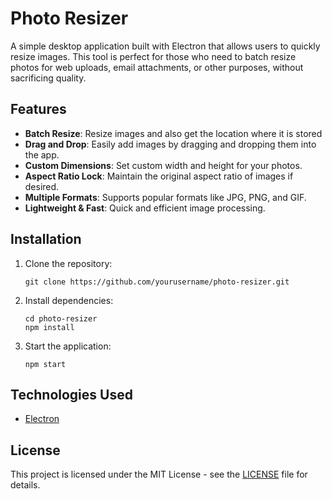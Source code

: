   <h1>Photo Resizer</h1>
  <p>A simple desktop application built with Electron that allows users to quickly resize images. This tool is perfect for those who need to batch resize photos for web uploads, email attachments, or other purposes, without sacrificing quality.</p>

  <h2>Features</h2>
  <ul>
    <li><strong>Batch Resize</strong>: Resize images and also get the location where it is stored</li>
    <li><strong>Drag and Drop</strong>: Easily add images by dragging and dropping them into the app.</li>
    <li><strong>Custom Dimensions</strong>: Set custom width and height for your photos.</li>
    <li><strong>Aspect Ratio Lock</strong>: Maintain the original aspect ratio of images if desired.</li>
    <li><strong>Multiple Formats</strong>: Supports popular formats like JPG, PNG, and GIF.</li>
    <li><strong>Lightweight & Fast</strong>: Quick and efficient image processing.</li>
  </ul>

  <h2>Installation</h2>
  <ol>
    <li>Clone the repository:
      <pre><code>git clone https://github.com/yourusername/photo-resizer.git</code></pre>
    </li>
    <li>Install dependencies:
      <pre><code>cd photo-resizer
npm install</code></pre>
    </li>
    <li>Start the application:
      <pre><code>npm start</code></pre>
    </li>
  </ol>

  <h2>Technologies Used</h2>
  <ul>
    <li><a href="https://www.electronjs.org/">Electron</a></li>
  </ul>

  <h2>License</h2>
  <p>This project is licensed under the MIT License - see the <a href="LICENSE">LICENSE</a> file for details.</p>
